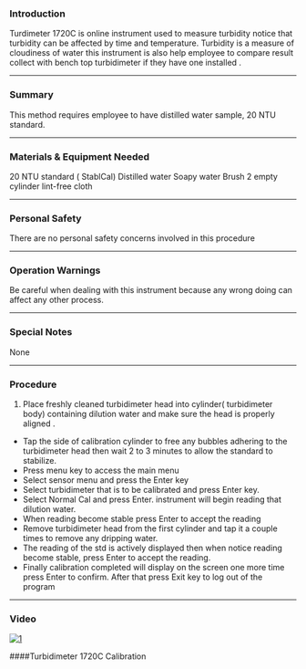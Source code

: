 
### Introduction
Turdimeter 1720C is online instrument used to measure turbidity notice that turbidity can be affected by time and temperature. Turbidity is a measure of cloudiness of water this instrument is also help employee to compare result collect  with bench top turbidimeter if they have one installed .
***

### Summary
This method requires employee to have distilled water sample, 20 NTU standard.
***

### Materials & Equipment Needed
20 NTU standard ( StablCal)
Distilled water
Soapy water
Brush
2 empty cylinder
lint-free cloth
***

### Personal Safety
There are no personal safety concerns involved in this procedure
***

### Operation Warnings
Be careful when dealing with this instrument because any wrong doing can affect any other process.
***

### Special Notes
None 
***

### Procedure
1. Place freshly cleaned turbidimeter head into cylinder( turbidimeter body) containing dilution water and make sure the head is properly aligned .
- Tap the side of calibration cylinder to free any bubbles adhering to the turbidimeter head then wait 2 to 3 minutes to allow the standard to stabilize.
- Press menu key to access the main menu
- Select sensor menu and press the Enter key
- Select turbidimeter that is to be calibrated and press Enter key.
- Select Normal Cal and press Enter. instrument will begin  reading that dilution water.
- When reading become stable press Enter to accept the reading
- Remove turbidimeter head from the first cylinder and tap it a couple times to remove any dripping water.
- The reading of the std is actively displayed then when notice reading become stable, press Enter to accept the reading.
- Finally calibration completed will display on the screen one more time press Enter to confirm. After that press Exit key to log out of the program
***

### Video

[![1](http://img.youtube.com/vi/mOGVGrv_l4s/0.jpg)](https://www.youtube.com/watch?v=mOGVGrv_l4s "Turbidimeter 1720C Calibration")

####Turbidimeter 1720C Calibration
